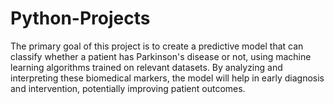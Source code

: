 # Python-Projects

The primary goal of this project is to create a predictive model that can classify whether a patient has Parkinson's disease or not, using machine learning algorithms trained on relevant datasets. By analyzing and interpreting these biomedical markers, the model will help in early diagnosis and intervention, potentially improving patient outcomes.
